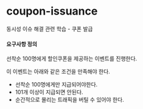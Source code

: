 # coupon-issuance
동시성 이슈 해결 관련 학습 - 쿠폰 발급

#### 요구사항 정의  
선착순 100명에게 할인쿠폰을 제공하는 이벤트를 진행한다.  

이 이벤트는 아래와 같은 조건을 만족해야 한다.  
- 선착순 100명에게만 지급되어야한다.
- 101개 이상이 지급되면 안된다.
- 순간적으로 몰리는 트래픽을 버틸 수 있어야 한다.

